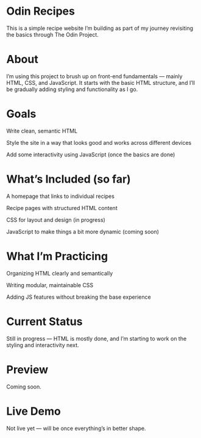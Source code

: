 # Odin Recipes

This is a simple recipe website I’m building as part of my journey revisiting the basics through The Odin Project.

# About

I’m using this project to brush up on front-end fundamentals — mainly HTML, CSS, and JavaScript.
It starts with the basic HTML structure, and I’ll be gradually adding styling and functionality as I go.

# Goals

Write clean, semantic HTML

Style the site in a way that looks good and works across different devices

Add some interactivity using JavaScript (once the basics are done)

# What’s Included (so far)

A homepage that links to individual recipes

Recipe pages with structured HTML content

CSS for layout and design (in progress)

JavaScript to make things a bit more dynamic (coming soon)

# What I’m Practicing

Organizing HTML clearly and semantically

Writing modular, maintainable CSS

Adding JS features without breaking the base experience

# Current Status

Still in progress — HTML is mostly done, and I’m starting to work on the styling and interactivity next.

# Preview

Coming soon.

# Live Demo

Not live yet — will be once everything’s in better shape.
